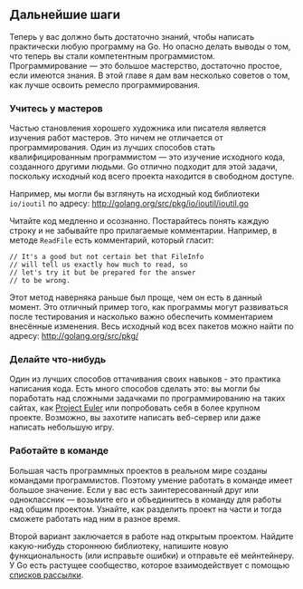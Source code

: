 ## Дальнейшие шаги

Теперь у вас должно быть достаточно знаний, чтобы написать практически любую
программу на Go. Но опасно делать выводы о том, что теперь вы стали компетентным
программистом. Программирование — это большое мастерство, достаточно простое,
если имеются знания. В этой главе я дам вам несколько советов о том, как лучше
освоить ремесло программирования.

### Учитесь у мастеров

Частью становления хорошего художника или писателя является изучения работ
мастеров. Это ничем не отличается от программирования. Один из лучших способов
стать квалифицированным программистом — это изучение исходного кода, созданного
другими людьми. Go отлично подходит для этой задачи, поскольку исходный код
всего проекта находится в свободном доступе.

Например, мы могли бы взглянуть на исходный код библиотеки `io/ioutil` по
адресу: http://golang.org/src/pkg/io/ioutil/ioutil.go

Читайте код медленно и осознанно. Постарайтесь понять каждую строку и не
забывайте про прилагаемые комментарии. Например, в методе `ReadFile` есть
комментарий, который гласит:

    // It's a good but not certain bet that FileInfo
    // will tell us exactly how much to read, so
    // let's try it but be prepared for the answer
    // to be wrong.

Этот метод наверняка раньше был проще, чем он есть в данный момент. Это отличный
пример того, как программы могут развиваться после тестирования и насколько
важно обеспечить комментарием внесённые изменения. Весь исходный код всех
пакетов можно найти по адресу: http://golang.org/src/pkg/

### Делайте что-нибудь

Один из лучших способов оттачивания своих навыков - это практика написания кода.
Есть много способов сделать это: вы могли бы поработать над сложными задачками
по программированию на таких сайтах, как [Project Euler][1] или попробовать себя
в более крупном проекте. Возможно, вы захотите написать веб-сервер или даже
написать небольшую игру.

### Работайте в команде

Большая часть программных проектов в реальном мире созданы командами
программистов. Поэтому умение работать в команде имеет большое значение. Если у
вас есть заинтересованный друг или одноклассник — возьмите его и объединитесь в
команду для работы над общим проектом. Узнайте, как разделить проект на части и
тогда сможете работать над ним в разное время.

Второй вариант заключается в работе над открытым проектом. Найдите какую-нибудь
стороннюю библиотеку, напишите новую функциональность (или исправьте ошибки) и
отправьте её мейнтейнеру. У Go есть растущее сообщество, которое взаимодействует
с помощью [списков рассылки][2].


[1]: http://projecteuler.net/
[2]: http://groups.google.com/group/golang-nuts
